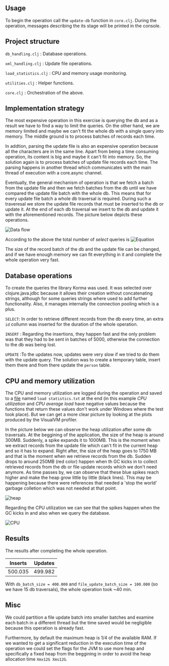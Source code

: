 ## Usage

To begin the operation call the ```update-db``` function in ```core.clj```. During the operation, messages describing the its stage will be printed in the console.

## Project structure

```db_handling.clj``` : Database operations.

```xml_handling.clj``` : Update file operations.

```load_statistics.clj``` : CPU and memory usage monitoring.

```utilities.clj``` : Helper functions.

```core.clj``` : Orchestration of the above.

## Implementation strategy

The most expensive operation in this exercise is querying the db and as a result we have to find a way to limit the queries. On the other hand, we are memory limited and maybe we can't fit the whole db with a single query into memory. The middle ground is to process batches of records each time. 

In addtion, parsing the update file is also an expensive operation because all the characters are in the same line. Apart from being a time consuming operation, its content is big and maybe it can't fit into memory. So, the solution again is to process batches of update file records each time. The parsing happens in another thread which communicates with the main thread of execution with a core.async channel.

Eventually, the general mechanism of operation is that we fetch a batch from the update file and then we fetch batches from the db until we have compared the update file batch with the whole db. This means that for every update file batch a whole db traversal is required. During such a traveresal we store the update file records that must be inserted to the db or update it. At the end of each db traversal we insert to the db and update it with the aforementioned records. The picture below depicts these operations.

![Data flow](https://github.com/chrispyl/lambdawerks_test/blob/master/images/Data%20flow.jpg)


According to the above the total number of *select* queries is ![Equation](https://github.com/chrispyl/lambdawerks_test/blob/master/images/equation.jpg)

The size of the record batch of the db and the update file can be changed, and if we have enough memory we can fit everything in it and complete the whole operation very fast.

## Database operations

To create the queries the library Korma was used. It was selected over clojure.java.jdbc because it allows their creation without concatenating strings, although for some queries strings where used to add further functionality. Also, it manages internally the connection pooling which is a plus. 

```SELECT```: In order to retrieve different records from the db every time, an extra ```id``` collumn was inserted for the duration of the whole operation. 

```INSERT``` : Regarding the insertions, they happen fast and the only problem was that they had to be sent in batches of 5000, otherwise the connection to the db was being lost.

```UPDATE``` :To the updates now, updates were very slow if we tried to do them with the update query. The solution was to create a temporary table, insert them there and from there update the ```person``` table.

## CPU and memory utilization

The CPU and memory utilization are logged during the operation and saved to a [file](https://github.com/chrispyl/lambdawerks_test/blob/master/load%20statistics.txt) named ```load statistics.txt``` at the end (in this example *CPU utilization* and *CPU average load* have negative values because the functions that return these values don't work under Windows where the test took place).
But we can get a more clear picture by looking at the plots produced by the VisualVM profiler.

In the picture below we can observe the heap utilization after some db traversals. At the beggining of the application, the size of the heap is around 300MB. Suddenly, a spike expands it to 1000MB. This is the moment when we extract records from the update file which can't fit in the current heap and so it has to expand. Right after, the size of the heap goes to 1750 MB and that is the moment when we retrieve records from the db. Sudden drops to around 250MB (red color) happen when th GC kicks in to collect retrieved records from the db or file update records which we don't need anymore. As time passes by, we can observe that these blue spikes reach higher and make the heap grow little by little (black lines). This may be happening because there were references that needed a 'stop the world' garbage colletion which was not needed at that point.

![heap](https://github.com/chrispyl/lambdawerks_test/blob/master/images/heap.jpg)

Regarding the CPU utilization we can see that the spikes happen when the GC kicks in and also when we query the database.

![CPU](https://github.com/chrispyl/lambdawerks_test/blob/master/images/cpu.jpg)

## Results

The results after completing the whole operation.

|Inserts|Updates|
|-------|-------|
|500.035|499.982|

With ```db_batch_size = 400.000``` and ```file_update_batch_size = 100.000``` (so we have 15 db traversals), the whole operation took ~40 min.

## Misc

We could partition a file update batch into smaller batches and examine each batch in a different thread but the time saved would be negligible because this operation is already fast.

Furthermore, by default the maximum heap is 1/4 of the available RAM. If we wanted to get a significant reduction in the execution time of the operation we could set the flags for the JVM to use more heap and specifically a fixed heap from the beggining in order to avoid the heap allocation time ```Xmx12G Xms12G```.


